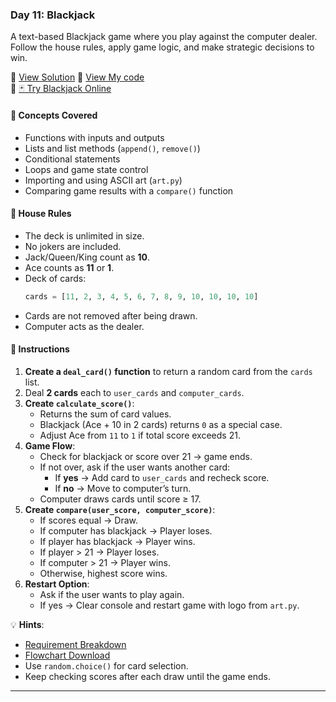 ### Day 11: Blackjack  
A text-based Blackjack game where you play against the computer dealer.  
Follow the house rules, apply game logic, and make strategic decisions to win.

📄 [View Solution](solution.py) 📄 [View My code](d11.py)  
🔗 [🃏 Try Blackjack Online](https://games.washingtonpost.com/games/blackjack/)

#### 🧠 Concepts Covered
- Functions with inputs and outputs  
- Lists and list methods (`append()`, `remove()`)  
- Conditional statements  
- Loops and game state control  
- Importing and using ASCII art (`art.py`)  
- Comparing game results with a `compare()` function

#### 📝 House Rules
- The deck is unlimited in size.  
- No jokers are included.  
- Jack/Queen/King count as **10**.  
- Ace counts as **11** or **1**.  
- Deck of cards:
  ```python
  cards = [11, 2, 3, 4, 5, 6, 7, 8, 9, 10, 10, 10, 10]
  ```
- Cards are not removed after being drawn.  
- Computer acts as the dealer.  

#### 📝 Instructions
1. **Create a `deal_card()` function** to return a random card from the `cards` list.  
2. Deal **2 cards** each to `user_cards` and `computer_cards`.  
3. **Create `calculate_score()`**:
   - Returns the sum of card values.  
   - Blackjack (Ace + 10 in 2 cards) returns `0` as a special case.  
   - Adjust Ace from `11` to `1` if total score exceeds 21.  
4. **Game Flow**:
   - Check for blackjack or score over 21 → game ends.  
   - If not over, ask if the user wants another card:
     - If **yes** → Add card to `user_cards` and recheck score.  
     - If **no** → Move to computer’s turn.  
   - Computer draws cards until score ≥ 17.  
5. **Create `compare(user_score, computer_score)`**:
   - If scores equal → Draw.  
   - If computer has blackjack → Player loses.  
   - If player has blackjack → Player wins.  
   - If player > 21 → Player loses.  
   - If computer > 21 → Player wins.  
   - Otherwise, highest score wins.  
6. **Restart Option**:
   - Ask if the user wants to play again.  
   - If yes → Clear console and restart game with logo from `art.py`.

💡 **Hints**:
- [Requirement Breakdown](d11req.png)  
- [Flowchart Download](d11flow.png)  
- Use `random.choice()` for card selection.  
- Keep checking scores after each draw until the game ends.

---

